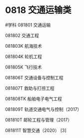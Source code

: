 # 0818 交通运输类
#学科
081801 交通运输

081802 交通工程

081803K 航海技术

081804K 轮机工程

081805K 飞行技术

081806T 交通设备与控制工程

081807T 救助与打捞工程

081808TK 船舶电子电气工程

081809T 轨道交通电气与控制（2017）

081810T 邮轮工程与管理（2017）

081811T 智慧交通（2020） [3]